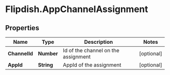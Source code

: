# Flipdish.AppChannelAssignment

## Properties

Name | Type | Description | Notes
------------ | ------------- | ------------- | -------------
**ChannelId** | **Number** | Id of the channel on the assignment | [optional] 
**AppId** | **String** | AppId of the assignment | [optional] 


